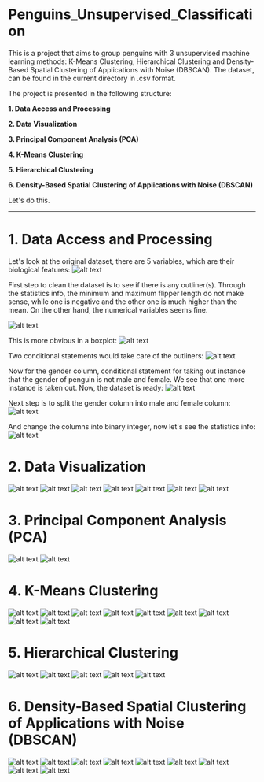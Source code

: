 # Penguins_Unsupervised_Classification

This is a project that aims to group penguins with 3 unsupervised machine learning methods: K-Means Clustering, Hierarchical Clustering and  Density-Based Spatial Clustering of Applications with Noise (DBSCAN). The dataset, can be found in the current directory in .csv format.

The project is presented in the following structure:

**1. Data Access and Processing**

**2. Data Visualization**
   
**3. Principal Component Analysis (PCA)**
   
**4. K-Means Clustering**   

**5. Hierarchical Clustering**   

**6. Density-Based Spatial Clustering of Applications with Noise (DBSCAN)**




Let's do this.
*****************************************************************************************************************
# 1. Data Access and Processing

Let's look at the original dataset, there are 5 variables, which are their biological features:
![alt text](images/a1.jpg)

First step to clean the dataset is to see if there is any outliner(s). Through the statistics info, the minimum and maximum flipper length do not make sense, while one is negative and the other one is much higher than the mean. On the other hand, the numerical variables seems fine.

![alt text](images/a2.jpg)

This is more obvious in a boxplot:
![alt text](images/boxplot.jpg)

Two conditional statements would take care of the outliners:
![alt text](images/a3.jpg)

Now for the gender column, conditional statement for taking out instance that the gender of penguin is not male and female. We see that one more instance is taken out. Now, the dataset is ready:
![alt text](images/a4.jpg)

Next step is to split the gender column into male and female column:
![alt text](images/a5.jpg)

And change the columns into binary integer, now let's see the statistics info:
![alt text](images/a6.jpg)

# 2. Data Visualization
![alt text](images/b1.jpg)
![alt text](images/gender.jpg)
![alt text](images/b2.jpg)
![alt text](images/culmen_length_mm.jpg)
![alt text](images/culmen_depth_mm.jpg)
![alt text](images/flipper_length_mm.jpg)
![alt text](images/body_mass_g.jpg)

# 3. Principal Component Analysis (PCA)
![alt text](images/c1.jpg)
![alt text](images/c2.jpg)

# 4. K-Means Clustering
![alt text](images/d1.jpg)
![alt text](images/Change_in_Inertia.jpg)
![alt text](images/Interia_Trend.jpg)
![alt text](images/d2.jpg)
![alt text](images/3d_kmean.jpg)
![alt text](images/d3.jpg)
![alt text](images/2_vs_3_PCproj.jpg)
![alt text](images/3_vs_1_PCproj.jpg)
![alt text](images/1_vs_2_PCproj.jpg)

# 5. Hierarchical Clustering
![alt text](images/e1.jpg)
![alt text](images/den.jpg)
![alt text](images/e2.jpg)
![alt text](images/e3.jpg)
![alt text](images/hc.jpg)

# 6. Density-Based Spatial Clustering of Applications with Noise (DBSCAN)
![alt text](images/f1.jpg)
![alt text](images/f2.jpg)
![alt text](images/N_clusters_DBSCAN.jpg)
![alt text](images/Sil_score_DBSCAN.jpg)
![alt text](images/f3.jpg)
![alt text](images/f4.jpg)
![alt text](images/f5.jpg)
![alt text](images/f6.jpg)
![alt text](images/DBSCAN.jpg)
